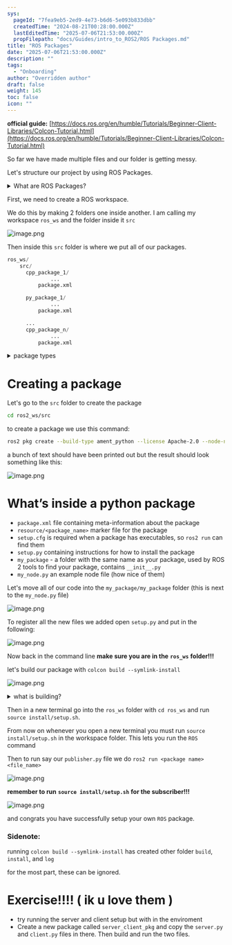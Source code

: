 ```yaml
---
sys:
  pageId: "7fea9eb5-2ed9-4e73-b6d6-5e093b833dbb"
  createdTime: "2024-08-21T00:28:00.000Z"
  lastEditedTime: "2025-07-06T21:53:00.000Z"
  propFilepath: "docs/Guides/intro_to_ROS2/ROS Packages.md"
title: "ROS Packages"
date: "2025-07-06T21:53:00.000Z"
description: ""
tags:
  - "Onboarding"
author: "Overridden author"
draft: false
weight: 145
toc: false
icon: ""
---
```


**official guide:** [https://docs.ros.org/en/humble/Tutorials/Beginner-Client-Libraries/Colcon-Tutorial.html](https://docs.ros.org/en/humble/Tutorials/Beginner-Client-Libraries/Colcon-Tutorial.html)

So far we have made multiple files and our folder is getting messy.

Let's structure our project by using ROS Packages.

<details>
      <summary>What are ROS Packages?</summary>
      ROS Packages are, as the name implies, packages of code that are highly sharable between ROS developers.
  </details>

First, we need to create a ROS workspace.

We do this by making 2 folders one inside another. I am calling my workspace `ros_ws` and the folder inside it `src`

![image.png](https://prod-files-secure.s3.us-west-2.amazonaws.com/d518164a-d88e-44d1-a4ee-3adb3bd8bce0/70706947-fd18-4537-a67b-e12946812d31/image.png?X-Amz-Algorithm=AWS4-HMAC-SHA256&X-Amz-Content-Sha256=UNSIGNED-PAYLOAD&X-Amz-Credential=ASIAZI2LB466QJ42FQI5%2F20250806%2Fus-west-2%2Fs3%2Faws4_request&X-Amz-Date=20250806T081429Z&X-Amz-Expires=3600&X-Amz-Security-Token=IQoJb3JpZ2luX2VjEDgaCXVzLXdlc3QtMiJGMEQCIArdIyTSqIqJVs3rkK2l%2FBponpUsRBtVbDAsvwMpFdxtAiBpKEEaLDfYJc1yhHLb23YD%2BAN4YV7P8Qp3LNPRXC0cTSr%2FAwhxEAAaDDYzNzQyMzE4MzgwNSIMjpmYAzXTHQRxX6U8KtwD87lYonVQVl7wTdepoDrymVsze6Zp%2FyDXQAvZ4SesroxYvv5XsD4WoHDCCrnF8gpW7UPp4SsUHmRXXTd%2BdncsLC6mX3Gs87kFosNg7wuNxP8WuYGKgSDK1Vcx9eWi4lKzLkV%2B%2BQerzf%2Fc0cVaFoLN%2FCjJFZ7%2BpQsSw1RWTyEpoxF%2BcfqUm%2B%2BeXXyJFRwNM%2FM9NsaE4CUB8LEb0u9KXHmbl8Ys62Z7re3C25tWJPRaHn2zieLZ3TC5VUKEDOL6EPQWdTaOK%2FNYD0XLp96lAJohydGamtc0F9VMf8C7jHXtMy8S%2BFu8itGjJKa0G6NKmi7ysWhKq%2FzrYkZpbC%2BB8996d2mL4Lc4rt4sILR2JRAmzdURPpW9giC8oGVWKhsLIu4tcL15N6tSMXoQcqbVRpGZ%2BwnVTUiqd1FvlIZ3X0hcMZu5Fo6pf2F3I772xjrYxNOtWLT4OW8TTsulsvOMyaO2TUM6nG2UYbVQFioKuK1%2BSoU5hjVFwyvF1tg36sok2p9fTcjf%2B%2F22b4GJ%2BhOmv4anaYSBAE57SQ6wfvWhpVTKTftgadcWnBL0jgXYtzlT%2BtlUHeqnRzppmjVGpVlV186oC4KQkHKEfrC%2FeCLFTmZwWQnqnF8q9xxS9vU%2FAaUwk5jMxAY6pgFzy%2FivrksjS%2BTxsVlI0rYhoA74fQvK82EyajAkLdOPlNgHPzku6Xcr4JPAdhXF4ariUYMekMujDanXw4yGEzutdG00ad47dENOmpwcE8tXLc5w1EY6LTurtQvdk%2FvjEpIasQOgflWWgQkSzZPo4MwZpXnV6lssVazwPUzOndjBNaTuBsqcyb91a79sqdXf0c5DAAnhjLU8M6hGxVhJeqJNVnhZiR%2FQ&X-Amz-Signature=58187d80921337246e1aeb41c2bc7d80935432c291b365b83b50b3c9e02b6a7c&X-Amz-SignedHeaders=host&x-amz-checksum-mode=ENABLED&x-id=GetObject)

Then inside this `src` folder is where we put all of our packages.

```python
ros_ws/
    src/
      cpp_package_1/
		      ...
          package.xml

      py_package_1/
		      ...
          package.xml

      ...
      cpp_package_n/
		      ...
          package.xml

```

<details>

<summary>package types</summary>

packages can be either `C++` or python.

the intern file structure is different for each but for this guide we will stick to creating python packages

</details>

# Creating a package

Let's go to the `src` folder to create the package

```bash
cd ros2_ws/src
```

to create a package we use this command:

```bash
ros2 pkg create --build-type ament_python --license Apache-2.0 --node-name my_node my_package
```

a bunch of text should have been printed out but the result should look something like this:

![image.png](https://prod-files-secure.s3.us-west-2.amazonaws.com/d518164a-d88e-44d1-a4ee-3adb3bd8bce0/e6cf1e3f-8512-4a3e-b131-079f800bf3e8/image.png?X-Amz-Algorithm=AWS4-HMAC-SHA256&X-Amz-Content-Sha256=UNSIGNED-PAYLOAD&X-Amz-Credential=ASIAZI2LB466QJ42FQI5%2F20250806%2Fus-west-2%2Fs3%2Faws4_request&X-Amz-Date=20250806T081429Z&X-Amz-Expires=3600&X-Amz-Security-Token=IQoJb3JpZ2luX2VjEDgaCXVzLXdlc3QtMiJGMEQCIArdIyTSqIqJVs3rkK2l%2FBponpUsRBtVbDAsvwMpFdxtAiBpKEEaLDfYJc1yhHLb23YD%2BAN4YV7P8Qp3LNPRXC0cTSr%2FAwhxEAAaDDYzNzQyMzE4MzgwNSIMjpmYAzXTHQRxX6U8KtwD87lYonVQVl7wTdepoDrymVsze6Zp%2FyDXQAvZ4SesroxYvv5XsD4WoHDCCrnF8gpW7UPp4SsUHmRXXTd%2BdncsLC6mX3Gs87kFosNg7wuNxP8WuYGKgSDK1Vcx9eWi4lKzLkV%2B%2BQerzf%2Fc0cVaFoLN%2FCjJFZ7%2BpQsSw1RWTyEpoxF%2BcfqUm%2B%2BeXXyJFRwNM%2FM9NsaE4CUB8LEb0u9KXHmbl8Ys62Z7re3C25tWJPRaHn2zieLZ3TC5VUKEDOL6EPQWdTaOK%2FNYD0XLp96lAJohydGamtc0F9VMf8C7jHXtMy8S%2BFu8itGjJKa0G6NKmi7ysWhKq%2FzrYkZpbC%2BB8996d2mL4Lc4rt4sILR2JRAmzdURPpW9giC8oGVWKhsLIu4tcL15N6tSMXoQcqbVRpGZ%2BwnVTUiqd1FvlIZ3X0hcMZu5Fo6pf2F3I772xjrYxNOtWLT4OW8TTsulsvOMyaO2TUM6nG2UYbVQFioKuK1%2BSoU5hjVFwyvF1tg36sok2p9fTcjf%2B%2F22b4GJ%2BhOmv4anaYSBAE57SQ6wfvWhpVTKTftgadcWnBL0jgXYtzlT%2BtlUHeqnRzppmjVGpVlV186oC4KQkHKEfrC%2FeCLFTmZwWQnqnF8q9xxS9vU%2FAaUwk5jMxAY6pgFzy%2FivrksjS%2BTxsVlI0rYhoA74fQvK82EyajAkLdOPlNgHPzku6Xcr4JPAdhXF4ariUYMekMujDanXw4yGEzutdG00ad47dENOmpwcE8tXLc5w1EY6LTurtQvdk%2FvjEpIasQOgflWWgQkSzZPo4MwZpXnV6lssVazwPUzOndjBNaTuBsqcyb91a79sqdXf0c5DAAnhjLU8M6hGxVhJeqJNVnhZiR%2FQ&X-Amz-Signature=e285c52a6a6b0e097dfb235e8b9bdf0ff94d0881ed7adcf88e1423268d7eab6f&X-Amz-SignedHeaders=host&x-amz-checksum-mode=ENABLED&x-id=GetObject)

# What’s inside a python package

- `package.xml` file containing meta-information about the package
- `resource/<package_name>` marker file for the package
- `setup.cfg` is required when a package has executables, so `ros2 run` can find them
- `setup.py` containing instructions for how to install the package
- `my_package` - a folder with the same name as your package, used by ROS 2 tools to find your package, contains `__init__.py`
- `my_node.py` an example node file (how nice of them)

Let's move all of our code into the `my_package/my_package` folder (this is next to the `my_node.py` file)

![image.png](https://prod-files-secure.s3.us-west-2.amazonaws.com/d518164a-d88e-44d1-a4ee-3adb3bd8bce0/9ce58f11-0da9-4d3e-b86d-506a9685d378/image.png?X-Amz-Algorithm=AWS4-HMAC-SHA256&X-Amz-Content-Sha256=UNSIGNED-PAYLOAD&X-Amz-Credential=ASIAZI2LB466QJ42FQI5%2F20250806%2Fus-west-2%2Fs3%2Faws4_request&X-Amz-Date=20250806T081429Z&X-Amz-Expires=3600&X-Amz-Security-Token=IQoJb3JpZ2luX2VjEDgaCXVzLXdlc3QtMiJGMEQCIArdIyTSqIqJVs3rkK2l%2FBponpUsRBtVbDAsvwMpFdxtAiBpKEEaLDfYJc1yhHLb23YD%2BAN4YV7P8Qp3LNPRXC0cTSr%2FAwhxEAAaDDYzNzQyMzE4MzgwNSIMjpmYAzXTHQRxX6U8KtwD87lYonVQVl7wTdepoDrymVsze6Zp%2FyDXQAvZ4SesroxYvv5XsD4WoHDCCrnF8gpW7UPp4SsUHmRXXTd%2BdncsLC6mX3Gs87kFosNg7wuNxP8WuYGKgSDK1Vcx9eWi4lKzLkV%2B%2BQerzf%2Fc0cVaFoLN%2FCjJFZ7%2BpQsSw1RWTyEpoxF%2BcfqUm%2B%2BeXXyJFRwNM%2FM9NsaE4CUB8LEb0u9KXHmbl8Ys62Z7re3C25tWJPRaHn2zieLZ3TC5VUKEDOL6EPQWdTaOK%2FNYD0XLp96lAJohydGamtc0F9VMf8C7jHXtMy8S%2BFu8itGjJKa0G6NKmi7ysWhKq%2FzrYkZpbC%2BB8996d2mL4Lc4rt4sILR2JRAmzdURPpW9giC8oGVWKhsLIu4tcL15N6tSMXoQcqbVRpGZ%2BwnVTUiqd1FvlIZ3X0hcMZu5Fo6pf2F3I772xjrYxNOtWLT4OW8TTsulsvOMyaO2TUM6nG2UYbVQFioKuK1%2BSoU5hjVFwyvF1tg36sok2p9fTcjf%2B%2F22b4GJ%2BhOmv4anaYSBAE57SQ6wfvWhpVTKTftgadcWnBL0jgXYtzlT%2BtlUHeqnRzppmjVGpVlV186oC4KQkHKEfrC%2FeCLFTmZwWQnqnF8q9xxS9vU%2FAaUwk5jMxAY6pgFzy%2FivrksjS%2BTxsVlI0rYhoA74fQvK82EyajAkLdOPlNgHPzku6Xcr4JPAdhXF4ariUYMekMujDanXw4yGEzutdG00ad47dENOmpwcE8tXLc5w1EY6LTurtQvdk%2FvjEpIasQOgflWWgQkSzZPo4MwZpXnV6lssVazwPUzOndjBNaTuBsqcyb91a79sqdXf0c5DAAnhjLU8M6hGxVhJeqJNVnhZiR%2FQ&X-Amz-Signature=e7a5ddb1630b1742cfab8fffdf8ae415b2f3099c8bffc3f0c22fbe4d7286c82e&X-Amz-SignedHeaders=host&x-amz-checksum-mode=ENABLED&x-id=GetObject)

To register all the new files we added open `setup.py` and put in the following:

![image.png](https://prod-files-secure.s3.us-west-2.amazonaws.com/d518164a-d88e-44d1-a4ee-3adb3bd8bce0/1cd7c262-4cae-4496-9d75-c178537d24a2/image.png?X-Amz-Algorithm=AWS4-HMAC-SHA256&X-Amz-Content-Sha256=UNSIGNED-PAYLOAD&X-Amz-Credential=ASIAZI2LB466QJ42FQI5%2F20250806%2Fus-west-2%2Fs3%2Faws4_request&X-Amz-Date=20250806T081429Z&X-Amz-Expires=3600&X-Amz-Security-Token=IQoJb3JpZ2luX2VjEDgaCXVzLXdlc3QtMiJGMEQCIArdIyTSqIqJVs3rkK2l%2FBponpUsRBtVbDAsvwMpFdxtAiBpKEEaLDfYJc1yhHLb23YD%2BAN4YV7P8Qp3LNPRXC0cTSr%2FAwhxEAAaDDYzNzQyMzE4MzgwNSIMjpmYAzXTHQRxX6U8KtwD87lYonVQVl7wTdepoDrymVsze6Zp%2FyDXQAvZ4SesroxYvv5XsD4WoHDCCrnF8gpW7UPp4SsUHmRXXTd%2BdncsLC6mX3Gs87kFosNg7wuNxP8WuYGKgSDK1Vcx9eWi4lKzLkV%2B%2BQerzf%2Fc0cVaFoLN%2FCjJFZ7%2BpQsSw1RWTyEpoxF%2BcfqUm%2B%2BeXXyJFRwNM%2FM9NsaE4CUB8LEb0u9KXHmbl8Ys62Z7re3C25tWJPRaHn2zieLZ3TC5VUKEDOL6EPQWdTaOK%2FNYD0XLp96lAJohydGamtc0F9VMf8C7jHXtMy8S%2BFu8itGjJKa0G6NKmi7ysWhKq%2FzrYkZpbC%2BB8996d2mL4Lc4rt4sILR2JRAmzdURPpW9giC8oGVWKhsLIu4tcL15N6tSMXoQcqbVRpGZ%2BwnVTUiqd1FvlIZ3X0hcMZu5Fo6pf2F3I772xjrYxNOtWLT4OW8TTsulsvOMyaO2TUM6nG2UYbVQFioKuK1%2BSoU5hjVFwyvF1tg36sok2p9fTcjf%2B%2F22b4GJ%2BhOmv4anaYSBAE57SQ6wfvWhpVTKTftgadcWnBL0jgXYtzlT%2BtlUHeqnRzppmjVGpVlV186oC4KQkHKEfrC%2FeCLFTmZwWQnqnF8q9xxS9vU%2FAaUwk5jMxAY6pgFzy%2FivrksjS%2BTxsVlI0rYhoA74fQvK82EyajAkLdOPlNgHPzku6Xcr4JPAdhXF4ariUYMekMujDanXw4yGEzutdG00ad47dENOmpwcE8tXLc5w1EY6LTurtQvdk%2FvjEpIasQOgflWWgQkSzZPo4MwZpXnV6lssVazwPUzOndjBNaTuBsqcyb91a79sqdXf0c5DAAnhjLU8M6hGxVhJeqJNVnhZiR%2FQ&X-Amz-Signature=1ba44def290911e92f4fca9cacb76e096c8bf3a2d0d32d483cfbfdef00325550&X-Amz-SignedHeaders=host&x-amz-checksum-mode=ENABLED&x-id=GetObject)

Now back in the command line **make sure you are in the** **`ros_ws`** **folder!!!**

let's build our package with `colcon build --symlink-install`

![image.png](https://prod-files-secure.s3.us-west-2.amazonaws.com/d518164a-d88e-44d1-a4ee-3adb3bd8bce0/2f2a0d27-b173-48fd-b189-5f5c0ce65619/image.png?X-Amz-Algorithm=AWS4-HMAC-SHA256&X-Amz-Content-Sha256=UNSIGNED-PAYLOAD&X-Amz-Credential=ASIAZI2LB466QJ42FQI5%2F20250806%2Fus-west-2%2Fs3%2Faws4_request&X-Amz-Date=20250806T081429Z&X-Amz-Expires=3600&X-Amz-Security-Token=IQoJb3JpZ2luX2VjEDgaCXVzLXdlc3QtMiJGMEQCIArdIyTSqIqJVs3rkK2l%2FBponpUsRBtVbDAsvwMpFdxtAiBpKEEaLDfYJc1yhHLb23YD%2BAN4YV7P8Qp3LNPRXC0cTSr%2FAwhxEAAaDDYzNzQyMzE4MzgwNSIMjpmYAzXTHQRxX6U8KtwD87lYonVQVl7wTdepoDrymVsze6Zp%2FyDXQAvZ4SesroxYvv5XsD4WoHDCCrnF8gpW7UPp4SsUHmRXXTd%2BdncsLC6mX3Gs87kFosNg7wuNxP8WuYGKgSDK1Vcx9eWi4lKzLkV%2B%2BQerzf%2Fc0cVaFoLN%2FCjJFZ7%2BpQsSw1RWTyEpoxF%2BcfqUm%2B%2BeXXyJFRwNM%2FM9NsaE4CUB8LEb0u9KXHmbl8Ys62Z7re3C25tWJPRaHn2zieLZ3TC5VUKEDOL6EPQWdTaOK%2FNYD0XLp96lAJohydGamtc0F9VMf8C7jHXtMy8S%2BFu8itGjJKa0G6NKmi7ysWhKq%2FzrYkZpbC%2BB8996d2mL4Lc4rt4sILR2JRAmzdURPpW9giC8oGVWKhsLIu4tcL15N6tSMXoQcqbVRpGZ%2BwnVTUiqd1FvlIZ3X0hcMZu5Fo6pf2F3I772xjrYxNOtWLT4OW8TTsulsvOMyaO2TUM6nG2UYbVQFioKuK1%2BSoU5hjVFwyvF1tg36sok2p9fTcjf%2B%2F22b4GJ%2BhOmv4anaYSBAE57SQ6wfvWhpVTKTftgadcWnBL0jgXYtzlT%2BtlUHeqnRzppmjVGpVlV186oC4KQkHKEfrC%2FeCLFTmZwWQnqnF8q9xxS9vU%2FAaUwk5jMxAY6pgFzy%2FivrksjS%2BTxsVlI0rYhoA74fQvK82EyajAkLdOPlNgHPzku6Xcr4JPAdhXF4ariUYMekMujDanXw4yGEzutdG00ad47dENOmpwcE8tXLc5w1EY6LTurtQvdk%2FvjEpIasQOgflWWgQkSzZPo4MwZpXnV6lssVazwPUzOndjBNaTuBsqcyb91a79sqdXf0c5DAAnhjLU8M6hGxVhJeqJNVnhZiR%2FQ&X-Amz-Signature=a2284933653804bf7a251a68586788ab6b1c2a8c2e44c8054ca6f3613a327066&X-Amz-SignedHeaders=host&x-amz-checksum-mode=ENABLED&x-id=GetObject)

<details>

<summary>what is building?</summary>

if you are a CS major at Rose-Hulman you will learn the answer to this in CSSE132

but TLDR; is it combines all the code files into one program that can be run easily 

</details>

Then in a new terminal go into the `ros_ws` folder with `cd ros_ws` and run `source install/setup.sh`. 

From now on whenever you open a new terminal you must run `source install/setup.sh` in the workspace folder. This lets you run the `ROS` command

Then to run say our `publisher.py` file we do `ros2 run <package name> <file_name>`

![image.png](https://prod-files-secure.s3.us-west-2.amazonaws.com/d518164a-d88e-44d1-a4ee-3adb3bd8bce0/4f4b1219-3a44-4632-aa0a-ce3471699f59/image.png?X-Amz-Algorithm=AWS4-HMAC-SHA256&X-Amz-Content-Sha256=UNSIGNED-PAYLOAD&X-Amz-Credential=ASIAZI2LB466QJ42FQI5%2F20250806%2Fus-west-2%2Fs3%2Faws4_request&X-Amz-Date=20250806T081429Z&X-Amz-Expires=3600&X-Amz-Security-Token=IQoJb3JpZ2luX2VjEDgaCXVzLXdlc3QtMiJGMEQCIArdIyTSqIqJVs3rkK2l%2FBponpUsRBtVbDAsvwMpFdxtAiBpKEEaLDfYJc1yhHLb23YD%2BAN4YV7P8Qp3LNPRXC0cTSr%2FAwhxEAAaDDYzNzQyMzE4MzgwNSIMjpmYAzXTHQRxX6U8KtwD87lYonVQVl7wTdepoDrymVsze6Zp%2FyDXQAvZ4SesroxYvv5XsD4WoHDCCrnF8gpW7UPp4SsUHmRXXTd%2BdncsLC6mX3Gs87kFosNg7wuNxP8WuYGKgSDK1Vcx9eWi4lKzLkV%2B%2BQerzf%2Fc0cVaFoLN%2FCjJFZ7%2BpQsSw1RWTyEpoxF%2BcfqUm%2B%2BeXXyJFRwNM%2FM9NsaE4CUB8LEb0u9KXHmbl8Ys62Z7re3C25tWJPRaHn2zieLZ3TC5VUKEDOL6EPQWdTaOK%2FNYD0XLp96lAJohydGamtc0F9VMf8C7jHXtMy8S%2BFu8itGjJKa0G6NKmi7ysWhKq%2FzrYkZpbC%2BB8996d2mL4Lc4rt4sILR2JRAmzdURPpW9giC8oGVWKhsLIu4tcL15N6tSMXoQcqbVRpGZ%2BwnVTUiqd1FvlIZ3X0hcMZu5Fo6pf2F3I772xjrYxNOtWLT4OW8TTsulsvOMyaO2TUM6nG2UYbVQFioKuK1%2BSoU5hjVFwyvF1tg36sok2p9fTcjf%2B%2F22b4GJ%2BhOmv4anaYSBAE57SQ6wfvWhpVTKTftgadcWnBL0jgXYtzlT%2BtlUHeqnRzppmjVGpVlV186oC4KQkHKEfrC%2FeCLFTmZwWQnqnF8q9xxS9vU%2FAaUwk5jMxAY6pgFzy%2FivrksjS%2BTxsVlI0rYhoA74fQvK82EyajAkLdOPlNgHPzku6Xcr4JPAdhXF4ariUYMekMujDanXw4yGEzutdG00ad47dENOmpwcE8tXLc5w1EY6LTurtQvdk%2FvjEpIasQOgflWWgQkSzZPo4MwZpXnV6lssVazwPUzOndjBNaTuBsqcyb91a79sqdXf0c5DAAnhjLU8M6hGxVhJeqJNVnhZiR%2FQ&X-Amz-Signature=c88d06c98eb7dfcc34b311ae3e49880497cd800d5e3289cbf1f89d73b684664e&X-Amz-SignedHeaders=host&x-amz-checksum-mode=ENABLED&x-id=GetObject)

**remember to run** **`source install/setup.sh`** **for the subscriber!!!**

![image.png](https://prod-files-secure.s3.us-west-2.amazonaws.com/d518164a-d88e-44d1-a4ee-3adb3bd8bce0/02121119-dad4-49ec-8356-c956108b4243/image.png?X-Amz-Algorithm=AWS4-HMAC-SHA256&X-Amz-Content-Sha256=UNSIGNED-PAYLOAD&X-Amz-Credential=ASIAZI2LB466QJ42FQI5%2F20250806%2Fus-west-2%2Fs3%2Faws4_request&X-Amz-Date=20250806T081429Z&X-Amz-Expires=3600&X-Amz-Security-Token=IQoJb3JpZ2luX2VjEDgaCXVzLXdlc3QtMiJGMEQCIArdIyTSqIqJVs3rkK2l%2FBponpUsRBtVbDAsvwMpFdxtAiBpKEEaLDfYJc1yhHLb23YD%2BAN4YV7P8Qp3LNPRXC0cTSr%2FAwhxEAAaDDYzNzQyMzE4MzgwNSIMjpmYAzXTHQRxX6U8KtwD87lYonVQVl7wTdepoDrymVsze6Zp%2FyDXQAvZ4SesroxYvv5XsD4WoHDCCrnF8gpW7UPp4SsUHmRXXTd%2BdncsLC6mX3Gs87kFosNg7wuNxP8WuYGKgSDK1Vcx9eWi4lKzLkV%2B%2BQerzf%2Fc0cVaFoLN%2FCjJFZ7%2BpQsSw1RWTyEpoxF%2BcfqUm%2B%2BeXXyJFRwNM%2FM9NsaE4CUB8LEb0u9KXHmbl8Ys62Z7re3C25tWJPRaHn2zieLZ3TC5VUKEDOL6EPQWdTaOK%2FNYD0XLp96lAJohydGamtc0F9VMf8C7jHXtMy8S%2BFu8itGjJKa0G6NKmi7ysWhKq%2FzrYkZpbC%2BB8996d2mL4Lc4rt4sILR2JRAmzdURPpW9giC8oGVWKhsLIu4tcL15N6tSMXoQcqbVRpGZ%2BwnVTUiqd1FvlIZ3X0hcMZu5Fo6pf2F3I772xjrYxNOtWLT4OW8TTsulsvOMyaO2TUM6nG2UYbVQFioKuK1%2BSoU5hjVFwyvF1tg36sok2p9fTcjf%2B%2F22b4GJ%2BhOmv4anaYSBAE57SQ6wfvWhpVTKTftgadcWnBL0jgXYtzlT%2BtlUHeqnRzppmjVGpVlV186oC4KQkHKEfrC%2FeCLFTmZwWQnqnF8q9xxS9vU%2FAaUwk5jMxAY6pgFzy%2FivrksjS%2BTxsVlI0rYhoA74fQvK82EyajAkLdOPlNgHPzku6Xcr4JPAdhXF4ariUYMekMujDanXw4yGEzutdG00ad47dENOmpwcE8tXLc5w1EY6LTurtQvdk%2FvjEpIasQOgflWWgQkSzZPo4MwZpXnV6lssVazwPUzOndjBNaTuBsqcyb91a79sqdXf0c5DAAnhjLU8M6hGxVhJeqJNVnhZiR%2FQ&X-Amz-Signature=b1d427595dece96005d0be9b3d0e45f92354758e79abb104c7bdc8ae4c673018&X-Amz-SignedHeaders=host&x-amz-checksum-mode=ENABLED&x-id=GetObject)

and congrats you have successfully setup your own `ROS` package.

### Sidenote:

running `colcon build --symlink-install` has created other folder `build`, `install`, and `log`

for the most part, these can be ignored.

# Exercise!!!! ( ik u love them )

- try running the server and client setup but with in the enviroment
- Create a new package called `server_client_pkg` and copy the `server.py` and `client.py` files in there. Then build and run the two files.

